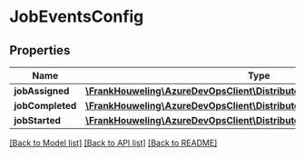# JobEventsConfig

## Properties
Name | Type | Description | Notes
------------ | ------------- | ------------- | -------------
**jobAssigned** | [**\FrankHouweling\AzureDevOpsClient\DistributedTask\Model\JobEventConfig**](JobEventConfig.md) |  | [optional] 
**jobCompleted** | [**\FrankHouweling\AzureDevOpsClient\DistributedTask\Model\JobEventConfig**](JobEventConfig.md) |  | [optional] 
**jobStarted** | [**\FrankHouweling\AzureDevOpsClient\DistributedTask\Model\JobEventConfig**](JobEventConfig.md) |  | [optional] 

[[Back to Model list]](../README.md#documentation-for-models) [[Back to API list]](../README.md#documentation-for-api-endpoints) [[Back to README]](../README.md)


